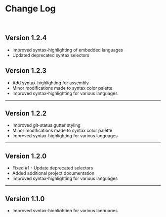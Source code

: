 # Change Log
<br>

## Version 1.2.4
  * Improved syntax-highlighting of embedded languages
  * Updated deprecated syntax selectors

## Version 1.2.3

  * Add syntax-highlighting for assembly
  * Minor modifications made to syntax color palette
  * Improved syntax-highlighting for various languages

-----------------------------------------------------------------------

## Version 1.2.2

  * Improved git-status gutter styling
  * Minor modifications made to syntax color palette
  * Improved syntax-highlighting for various languages

-----------------------------------------------------------------------

## Version 1.2.0

  * Fixed #1 - Update deprecated selectors
  * Added additional project documentation
  * Improved syntax-highlighting for various languages

-----------------------------------------------------------------------

## Version 1.1.0

  * Improved syntax-highlighting for various languages
  * Modified syntax-theme color palette

-----------------------------------------------------------------------

## Version 1.0.0

  * All features added
  * All bugs created
  * Package published

--------------------------------------------------------------------------------
